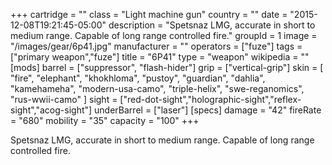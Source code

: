 +++
cartridge = ""
class = "Light machine gun"
country = ""
date = "2015-12-08T19:21:45-05:00"
description = "Spetsnaz LMG, accurate in short to medium range. Capable of long range controlled fire."
groupId = 1
image = "/images/gear/6p41.jpg"
manufacturer = ""
operators = ["fuze"]
tags = ["primary weapon","fuze"]
title = "6P41"
type = "weapon"
wikipedia = ""
[mods]
  barrel = ["suppressor", "flash-hider"]
  grip = ["vertical-grip"]
  skin = [
    "fire",
    "elephant",
    "khokhloma",
    "pustoy",
    "guardian",
    "dahlia",
    "kamehameha",
    "modern-usa-camo",
    "triple-helix",
    "swe-reganomics",
    "rus-wwii-camo"
  ]
  sight = ["red-dot-sight","holographic-sight","reflex-sight","acog-sight"]
  underBarrel = ["laser"]
[specs]
  damage = "42"
  fireRate = "680"
  mobility = "35"
  capacity = "100"
+++

Spetsnaz LMG, accurate in short to medium range. Capable of long range controlled fire.
